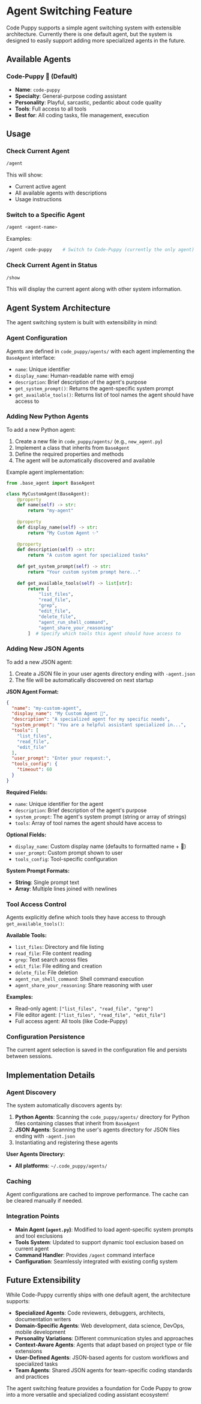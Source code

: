 # Agent Switching Feature

Code Puppy supports a simple agent switching system with extensible architecture. Currently there is one default agent, but the system is designed to easily support adding more specialized agents in the future.

## Available Agents

### Code-Puppy 🐶 (Default)
- **Name**: `code-puppy`
- **Specialty**: General-purpose coding assistant
- **Personality**: Playful, sarcastic, pedantic about code quality
- **Tools**: Full access to all tools
- **Best for**: All coding tasks, file management, execution

## Usage

### Check Current Agent
```bash
/agent
```

This will show:
- Current active agent
- All available agents with descriptions
- Usage instructions

### Switch to a Specific Agent
```bash
/agent <agent-name>
```

Examples:
```bash
/agent code-puppy    # Switch to Code-Puppy (currently the only agent)
```

### Check Current Agent in Status
```bash
/show
```

This will display the current agent along with other system information.

## Agent System Architecture

The agent switching system is built with extensibility in mind:

### Agent Configuration
Agents are defined in `code_puppy/agents/` with each agent implementing the `BaseAgent` interface:

- `name`: Unique identifier
- `display_name`: Human-readable name with emoji
- `description`: Brief description of the agent's purpose
- `get_system_prompt()`: Returns the agent-specific system prompt
- `get_available_tools()`: Returns list of tool names the agent should have access to

### Adding New Python Agents
To add a new Python agent:

1. Create a new file in `code_puppy/agents/` (e.g., `new_agent.py`)
2. Implement a class that inherits from `BaseAgent`
3. Define the required properties and methods
4. The agent will be automatically discovered and available

Example agent implementation:

```python
from .base_agent import BaseAgent

class MyCustomAgent(BaseAgent):
    @property
    def name(self) -> str:
        return "my-agent"
    
    @property
    def display_name(self) -> str:
        return "My Custom Agent ✨"
    
    @property
    def description(self) -> str:
        return "A custom agent for specialized tasks"
    
    def get_system_prompt(self) -> str:
        return "Your custom system prompt here..."
    
    def get_available_tools(self) -> list[str]:
        return [
            "list_files",
            "read_file", 
            "grep",
            "edit_file",
            "delete_file",
            "agent_run_shell_command",
            "agent_share_your_reasoning"
        ]  # Specify which tools this agent should have access to
```

### Adding New JSON Agents
To add a new JSON agent:

1. Create a JSON file in your user agents directory ending with `-agent.json`
2. The file will be automatically discovered on next startup

**JSON Agent Format:**
```json
{
  "name": "my-custom-agent",
  "display_name": "My Custom Agent 🔧",
  "description": "A specialized agent for my specific needs",
  "system_prompt": "You are a helpful assistant specialized in...",
  "tools": [
    "list_files",
    "read_file",
    "edit_file"
  ],
  "user_prompt": "Enter your request:",
  "tools_config": {
    "timeout": 60
  }
}
```

**Required Fields:**
- `name`: Unique identifier for the agent
- `description`: Brief description of the agent's purpose
- `system_prompt`: The agent's system prompt (string or array of strings)
- `tools`: Array of tool names the agent should have access to

**Optional Fields:**
- `display_name`: Custom display name (defaults to formatted name + 🤖)
- `user_prompt`: Custom prompt shown to user
- `tools_config`: Tool-specific configuration

**System Prompt Formats:**
- **String**: Single prompt text
- **Array**: Multiple lines joined with newlines

### Tool Access Control
Agents explicitly define which tools they have access to through `get_available_tools()`:

**Available Tools:**
- `list_files`: Directory and file listing
- `read_file`: File content reading
- `grep`: Text search across files
- `edit_file`: File editing and creation
- `delete_file`: File deletion
- `agent_run_shell_command`: Shell command execution
- `agent_share_your_reasoning`: Share reasoning with user

**Examples:**
- Read-only agent: `["list_files", "read_file", "grep"]`
- File editor agent: `["list_files", "read_file", "edit_file"]`
- Full access agent: All tools (like Code-Puppy)

### Configuration Persistence
The current agent selection is saved in the configuration file and persists between sessions.

## Implementation Details

### Agent Discovery
The system automatically discovers agents by:
1. **Python Agents**: Scanning the `code_puppy/agents/` directory for Python files containing classes that inherit from `BaseAgent`
2. **JSON Agents**: Scanning the user's agents directory for JSON files ending with `-agent.json`
3. Instantiating and registering these agents

**User Agents Directory:**
- **All platforms**: `~/.code_puppy/agents/`

### Caching
Agent configurations are cached to improve performance. The cache can be cleared manually if needed.

### Integration Points
- **Main Agent (`agent.py`)**: Modified to load agent-specific system prompts and tool exclusions
- **Tools System**: Updated to support dynamic tool exclusion based on current agent
- **Command Handler**: Provides `/agent` command interface
- **Configuration**: Seamlessly integrated with existing config system

## Future Extensibility

While Code-Puppy currently ships with one default agent, the architecture supports:

- **Specialized Agents**: Code reviewers, debuggers, architects, documentation writers
- **Domain-Specific Agents**: Web development, data science, DevOps, mobile development
- **Personality Variations**: Different communication styles and approaches
- **Context-Aware Agents**: Agents that adapt based on project type or file extensions
- **User-Defined Agents**: JSON-based agents for custom workflows and specialized tasks
- **Team Agents**: Shared JSON agents for team-specific coding standards and practices

The agent switching feature provides a foundation for Code Puppy to grow into a more versatile and specialized coding assistant ecosystem!
